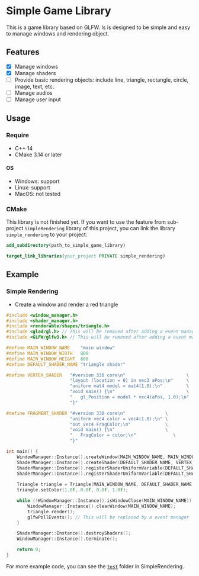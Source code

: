 # Simple Game Library

This is a game library based on GLFW. Is is designed to be simple and easy to manage windows and rendering object.

## Features

- [x] Manage windows
- [x] Manage shaders
- [ ] Provide basic rendering objects: include line, triangle, rectangle, circle, image, text, etc.
- [ ] Manage audios
- [ ] Manage user input

## Usage

### Require

- C++ 14
- CMake 3.14 or later

#### OS

- Windows: support
- Linux: support
- MacOS: not tested

### CMake

This library is not finished yet. If you want to use the feature from sub-project `SimpleRendering` library of this project, you can link the library `simple_rendering` to your project.

```cmake
add_subdirectory(path_to_simple_game_library)

target_link_libraries(your_project PRIVATE simple_rendering)
```

## Example

### Simple Rendering

- Create a window and render a red triangle

```cpp
#include <window_manager.h>
#include <shader_manager.h>
#include <renderable/shapes/triangle.h>
#include <glad/gl.h> // This will be removed after adding a event manager
#include <GLFW/glfw3.h> // This will be removed after adding a event manager

#define MAIN_WINDOW_NAME    "main window"
#define MAIN_WINDOW_WIDTH   800
#define MAIN_WINDOW_HEIGHT  600
#define DEFAULT_SHADER_NAME "triangle shader"

#define VERTEX_SHADER   "#version 330 core\n"                       \
                        "layout (location = 0) in vec3 aPos;\n"     \
                        "uniform mat4 model = mat4(1.0);\n"         \
                        "void main() {\n"                           \
                        "   gl_Position = model * vec4(aPos, 1.0);\n"  \
                        "}"

#define FRAGMENT_SHADER "#version 330 core\n"               \
                        "uniform vec4 color = vec4(1.0);\n" \
                        "out vec4 FragColor;\n"             \
                        "void main() {\n"                   \
                        "   FragColor = color;\n"              \
                        "}"

int main() {
    WindowManager::Instance().createWindow(MAIN_WINDOW_NAME, MAIN_WINDOW_WIDTH, MAIN_WINDOW_HEIGHT, "Test Window");
    ShaderManager::Instance().createShader(DEFAULT_SHADER_NAME, VERTEX_SHADER, FRAGMENT_SHADER);
    ShaderManager::Instance().registerShaderUniformVariable(DEFAULT_SHADER_NAME, "color", "color");
    ShaderManager::Instance().registerShaderUniformVariable(DEFAULT_SHADER_NAME, "transform", "model");
    
    Triangle triangle = Triangle(MAIN_WINDOW_NAME, DEFAULT_SHADER_NAME, point1, point2, point3);
    triangle.setColor(1.0f, 0.0f, 0.0f, 1.0f);

    while (!WindowManager::Instance().isWindowClose(MAIN_WINDOW_NAME)) {
        WindowManager::Instance().clearWindow(MAIN_WINDOW_NAME);
        triangle.render();
        glfwPollEvents(); // This will be replaced by a event manager
    }

    ShaderManager::Instance().destroyShaders();
    WindowManager::Instance().terminate();

    return 0;
}
```

For more example code, you can see the [`test`](https://github.com/Zch720/SimpleGameLibrary/tree/main/simple_rendering/test) folder in SimpleRendering.
